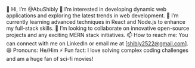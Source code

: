 👋 Hi, I’m @AbuShibly
👀 I’m interested in developing dynamic web applications and exploring the latest trends in web development.
🌱 I’m currently learning advanced techniques in React and Node.js to enhance my full-stack skills.
💞️ I’m looking to collaborate on innovative open-source projects and any exciting MERN stack initiatives.
📫 How to reach me: You can connect with me on LinkedIn or email me at [shibly2522@gmail.com].
😄 Pronouns: He/Him
⚡ Fun fact: I love solving complex coding challenges and am a huge fan of sci-fi movies!
